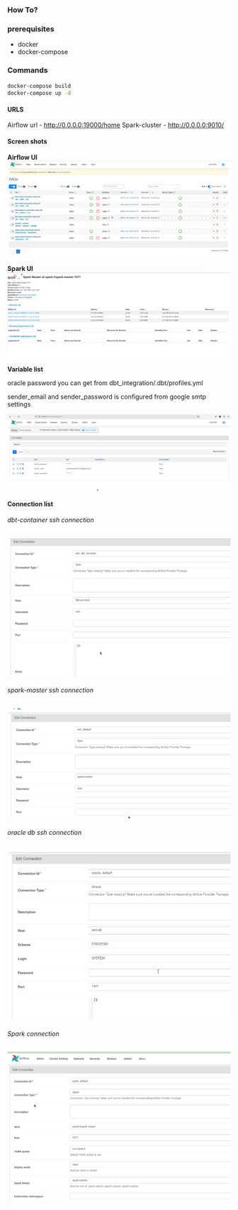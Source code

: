 ### How To?

### prerequisites

* docker 
* docker-compose 

### Commands 

```bash
docker-compose build 
docker-compose up -d
```

#### URLS
Airflow url - http://0.0.0.0:19000/home
Spark-cluster - http://0.0.0.0:9010/

#### Screen shots 

**Airflow UI**
![alt text](src/image.png)

**Spark UI**
![alt text](src/spark-ui.png)

**Variable list**

oracle password you can get from dbt_integration/.dbt/profiles.yml

sender_email and sender_password is configured from google smtp settings

![alt text](src/variable_list.png)

**Connection list**
###### dbt-container ssh connection 

![alt text](src/connection-1.png)

###### spark-master ssh connection 

![alt text](src/connection-2.png)

###### oracle db ssh connection 

![alt text](src/connection-3.png)

###### Spark connection 

![alt text](src/spark-conn.png)
